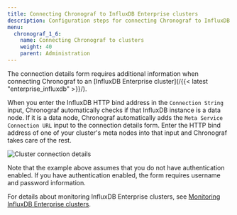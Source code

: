 ```yaml
---
title: Connecting Chronograf to InfluxDB Enterprise clusters
description: Configuration steps for connecting Chronograf to InfluxDB Enterprise clusters and the InfluxData time series platform.
menu:
  chronograf_1_6:
    name: Connecting Chronograf to clusters
    weight: 40
    parent: Administration
---
```


The connection details form requires additional information when connecting Chronograf to an [InfluxDB Enterprise cluster](/{{< latest "enterprise_influxdb" >}}/).

When you enter the InfluxDB HTTP bind address in the `Connection String` input, Chronograf automatically checks if that InfluxDB instance is a data node.
If it is a data node, Chronograf automatically adds the `Meta Service Connection URL` input to the connection details form.
Enter the HTTP bind address of one of your cluster's meta nodes into that input and Chronograf takes care of the rest.

![Cluster connection details](/img/chronograf/1-6-faq-cluster-connection.png)

Note that the example above assumes that you do not have authentication enabled.
If you have authentication enabled, the form requires username and password information.

For details about monitoring InfluxDB Enterprise clusters, see [Monitoring InfluxDB Enterprise clusters](/chronograf/v1.6/guides/monitoring-influxenterprise-clusters/).

